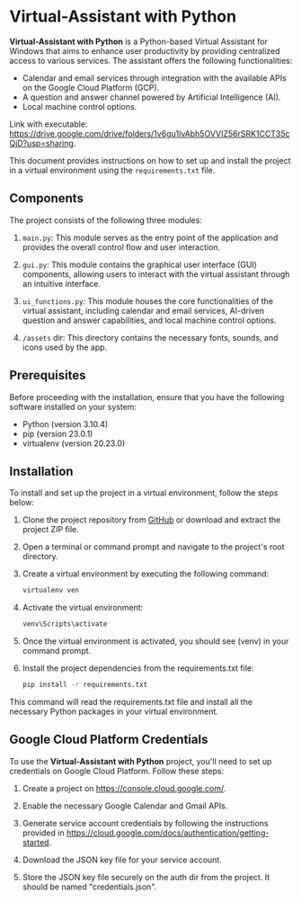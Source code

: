 # Virtual-Assistant with Python

**Virtual-Assistant with Python** is a Python-based Virtual Assistant for Windows that aims to enhance user productivity by providing centralized access to various services. The assistant offers the following functionalities:

- Calendar and email services through integration with the available APIs on the Google Cloud Platform (GCP).
- A question and answer channel powered by Artificial Intelligence (AI).
- Local machine control options.

Link with executable: https://drive.google.com/drive/folders/1v6gu1lvAbh5OVVIZ56rSRK1CCT35cQjD?usp=sharing.

This document provides instructions on how to set up and install the project in a virtual environment using the `requirements.txt` file.

## Components

The project consists of the following three modules:

1. `main.py`: This module serves as the entry point of the application and provides the overall control flow and user interaction.

2. `gui.py`: This module contains the graphical user interface (GUI) components, allowing users to interact with the virtual assistant through an intuitive interface.

3. `ui_functions.py`: This module houses the core functionalities of the virtual assistant, including calendar and email services, AI-driven question and answer capabilities, and local machine control options.

4. `/assets` dir: This directory contains the necessary fonts, sounds, and icons used by the app.


## Prerequisites

Before proceeding with the installation, ensure that you have the following software installed on your system:

- Python (version 3.10.4)
- pip (version 23.0.1)
- virtualenv (version 20.23.0)

## Installation

To install and set up the project in a virtual environment, follow the steps below:

1. Clone the project repository from [GitHub](https://github.com/mcparfer/Virtual-Assistant) or download and extract the project ZIP file.

2. Open a terminal or command prompt and navigate to the project's root directory.

3. Create a virtual environment by executing the following command:

   ```bash
   virtualenv ven
   ```

4. Activate the virtual environment:

   ```bash
   venv\Scripts\activate
   ```
   
5. Once the virtual environment is activated, you should see (venv) in your command prompt.

6. Install the project dependencies from the requirements.txt file:

   ```bash
   pip install -r requirements.txt
   ```
   
This command will read the requirements.txt file and install all the necessary Python packages in your virtual environment.

## Google Cloud Platform Credentials

To use the **Virtual-Assistant with Python** project, you'll need to set up credentials on Google Cloud Platform. Follow these steps:

1. Create a project on https://console.cloud.google.com/.

2. Enable the necessary Google Calendar and Gmail APIs.

3. Generate service account credentials by following the instructions provided in https://cloud.google.com/docs/authentication/getting-started.

4. Download the JSON key file for your service account.

5. Store the JSON key file securely on the auth dir from the project. It should be named "credentials.json".
